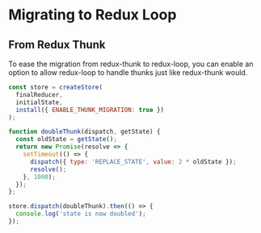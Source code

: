 # Migrating to Redux Loop

## From Redux Thunk
To ease the migration from redux-thunk to redux-loop, you can enable an option to allow redux-loop to handle thunks just like redux-thunk would.

```js
const store = createStore(
  finalReducer,
  initialState,
  install({ ENABLE_THUNK_MIGRATION: true })
);

function doubleThunk(dispatch, getState) {
  const oldState = getState();
  return new Promise(resolve => {
    setTimeout(() => {
      dispatch({ type: 'REPLACE_STATE', value: 2 * oldState });
      resolve();
    }, 1000);
  });
};

store.dispatch(doubleThunk).then(() => {
  console.log('state is now doubled');
});
```